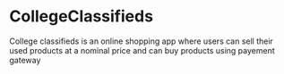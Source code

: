 # CollegeClassifieds
College classifieds is an online shopping app where users  can sell their used products at a nominal price and can buy products using payement gateway
